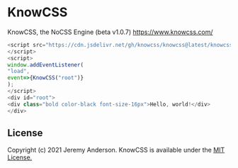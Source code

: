 # KnowCSS
KnowCSS, the NoCSS Engine (beta v1.0.7)
https://www.knowcss.com/

```javascript
<script src="https://cdn.jsdelivr.net/gh/knowcss/knowcss@latest/knowcss.js">
</script>
<script>
window.addEventListener(
"load",
event=>{KnowCSS("root")}
);
</script>
<div id="root">
<div class="bold color-black font-size-16px">Hello, world!</div>
</div>
```

## License
Copyright (c) 2021 Jeremy Anderson. KnowCSS is available under the [MIT License.](https://github.com/knowcss/knowcss/blob/main/LICENSE)
